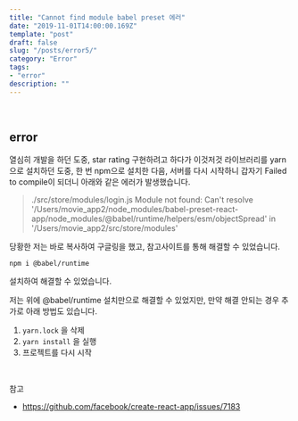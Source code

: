 ```yaml
---
title: "Cannot find module babel preset 에러"
date: "2019-11-01T14:00:00.169Z"
template: "post"
draft: false
slug: "/posts/error5/"
category: "Error"
tags:
- "error"
description: ""
---
```


<br>

## error

열심히 개발을 하던 도중, star rating 구현하려고 하다가 이것저것 라이브러리를 yarn으로 설치하던 도중, 한 번 npm으로 설치한 다음, 서버를 다시 시작하니 갑자기 Failed to compile이 되더니 아래와 같은 에러가 발생했습니다.


>./src/store/modules/login.js Module not found: Can't resolve '/Users/movie_app2/node_modules/babel-preset-react-app/node_modules/@babel/runtime/helpers/esm/objectSpread' in '/Users/movie_app2/src/store/modules'

당황한 저는 바로 복사하여 구글링을 했고, 참고사이트를 통해 해결할 수 있었습니다.

`npm i @babel/runtime`

설치하여 해결할 수 있었습니다.

저는 위에 @babel/runtime 설치만으로 해결할 수 있었지만, 만약 해결 안되는 경우 추가로 아래 방법도 있습니다.

1. `yarn.lock` 을 삭제
2. `yarn install` 을 실행
3. 프로젝트를 다시 시작

<br>

참고

- https://github.com/facebook/create-react-app/issues/7183
